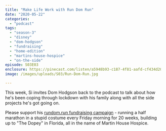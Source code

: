 ```yaml
---
title: "Make Life Work with Run Dom Run"
date: "2020-05-22"
categories: 
  - "podcast"
tags: 
  - "season-3"
  - "disney"
  - "dom-hodgson"
  - "fundraising"
  - "home-edition"
  - "martins-house-hospice"
  - "on-the-side"
episode: S03E03
enclosure: https://pinecast.com/listen/a5948b93-c187-4f81-aafd-cf434d201530.m4a
image: /images/uploads/S03/Run-Dom-Run.jpg

---
```


This week, Si invites Dom Hodgson back to the podcast to talk about how he's been coping through lockdown with his family along with all the side projects he's got going on.

Please support his [rundom.run fundraising campaign](http://rundom.run) - running a half marathon in a stupid costume every Friday morning for 20 weeks, building up to "The Dopey" in Florida, all in the name of Martin House Hospice.

